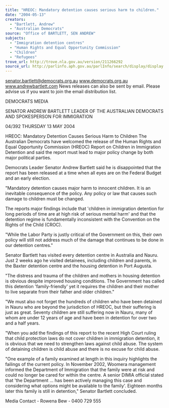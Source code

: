 ```yaml
---
title: "HREOC: Mandatory detention causes serious harm to children."
date: "2004-05-13"
creators:
  - "Bartlett, Andrew"
  - "Australian Democrats"
source: "Office of BARTLETT, SEN ANDREW"
subjects:
  - "Immigration detention centres"
  - "Human Rights and Equal Opportunity Commission"
  - "Children"
  - "Refugees"
trove_url: http://trove.nla.gov.au/version/211266292
source_url: http://parlinfo.aph.gov.au/parlInfo/search/display/display.w3p;query=Id%3A%22media/pressrel/W0IC6%22
---
```


 

 

 senator.bartlett@democrats.org.au     www.democrats.org.au    www.andrewbartlett.com  News releases can also be sent by email. Please advise us if you want to join the email distribution list. 

 DEMOCRATS  MEDIA   

 

 

 SENATOR ANDREW BARTLETT  LEADER OF THE AUSTRALIAN DEMOCRATS AND SPOKESPERSON FOR IMMIGRATION  

 04/392  THURSDAY 13 MAY 2004

 HREOC: Mandatory Detention Causes Serious Harm to Children   The Australian Democrats have welcomed the release of the Human Rights and Equal Opportunity Commission  (HREOC) Report on Children in Immigration Detention and said the report must lead to major policy change by  both major political parties.    

 Democrats Leader Senator Andrew Bartlett said he is disappointed that the report has been released at a time  when all eyes are on the Federal Budget and an early election. 

 "Mandatory detention causes major harm to innocent children.  It is an inevitable consequence of the policy.  Any  policy or law that causes such damage to children must be changed. 

 The reports major findings include that 'children in immigration detention for long periods of time are at high risk of  serious mental harm' and that the detention regime is fundamentally inconsistent with the Convention on the Rights  of the Child (CROC). 

 "While the Labor Party is justly critical of the Government on this, their own policy will still not address much of the  damage that continues to be done in our detention centres." 

 Senator Bartlett has visited every detention centre in Australia and Nauru.  Just 2 weeks ago he visited detainees,  including children and parents, in the Baxter detention centre and the housing detention in Port Augusta.  

 "The distress and trauma of the children and mothers in housing detention is obvious despite improved housing  conditions.  The Government has called this detention 'family-friendly' yet it requires the children and their mother  to live separate from their father and older children." 

 "We must also not forget the hundreds of children who have been detained in Nauru who are beyond the  jurisdiction of HREOC, but their suffering is just as great.  Seventy children are still suffering now in Nauru, many of  whom are under 12 years of age and have been in detention for over two and a half years.  

 "When you add the findings of this report to the recent High Court ruling that child protection laws do not cover  children in immigration detention, it is obvious that we need to strengthen laws against child abuse. The system of  detaining children is child abuse and there is no excuse for child abuse.  

 "One example of a family examined at length in this inquiry highlights the failings of the current policy. In November  2002, Woomera management informed the Department of Immigration that the family were at risk and could no  longer be cared for within the centre. A senior DIMIA official stated that 'the Department … has been actively  managing this case and considering what options might be available to the family'.  Eighteen months later this  family is still in detention," Senator Bartlett concluded.  

 Media Contact - Rowena Bew - 0400 729 555 

